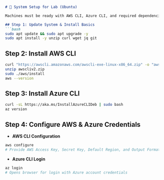 
````markdown
# 🔧 System Setup for Lab (Ubuntu)

Machines must be ready with AWS CLI, Azure CLI, and required dependencies.

## Step 1: Update System & Install Basics
```bash
sudo apt update && sudo apt upgrade -y
sudo apt install -y unzip curl wget jq git
````

## Step 2: Install AWS CLI

```bash
curl "https://awscli.amazonaws.com/awscli-exe-linux-x86_64.zip" -o "awscliv2.zip"
unzip awscliv2.zip
sudo ./aws/install
aws --version
```

## Step 3: Install Azure CLI

```bash
curl -sL https://aka.ms/InstallAzureCLIDeb | sudo bash
az version
```

## Step 4: Configure AWS & Azure Credentials

* **AWS CLI Configuration**

```bash
aws configure
# Provide AWS Access Key, Secret Key, Default Region, and Output Format
```

* **Azure CLI Login**

```bash
az login
# Opens browser for login with Azure account credentials
```

```

